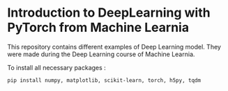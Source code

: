# Introduction to DeepLearning with PyTorch from Machine Learnia
This repository contains different examples of Deep Learning model. They were made during the Deep Learning course of Machine Learnia.

To install all necessary packages :
``` bash
pip install numpy, matplotlib, scikit-learn, torch, h5py, tqdm
```